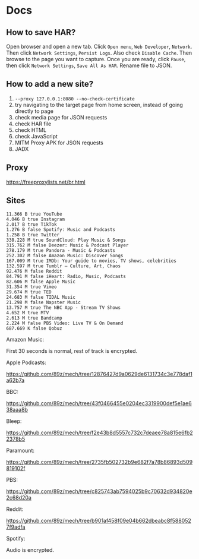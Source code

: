 # Docs

## How to save HAR?

Open browser and open a new tab. Click `Open menu`, `Web Developer`, `Network`.
Then click `Network Settings`, `Persist Logs`. Also check `Disable Cache`. Then
browse to the page you want to capture. Once you are ready, click `Pause`, then
click `Network Settings`, `Save All As HAR`. Rename file to JSON.

## How to add a new site?

1. `--proxy 127.0.0.1:8080 --no-check-certificate`
2. try navigating to the target page from home screen, instead of going directly
   to page
3. check media page for JSON requests
4. check HAR file
5. check HTML
6. check JavaScript
7. MITM Proxy APK for JSON requests
8. JADX

## Proxy

https://freeproxylists.net/br.html

## Sites

~~~
11.366 B true YouTube
4.046 B true Instagram
2.017 B true TikTok
1.276 B false Spotify: Music and Podcasts
1.258 B true Twitter
338.228 M true SoundCloud: Play Music & Songs
315.762 M false Deezer: Music & Podcast Player
278.179 M true Pandora - Music & Podcasts
252.302 M false Amazon Music: Discover Songs
167.009 M true IMDb: Your guide to movies, TV shows, celebrities
132.597 M true Tumblr – Culture, Art, Chaos
92.476 M false Reddit
84.791 M false iHeart: Radio, Music, Podcasts
82.606 M false Apple Music
31.354 M true Vimeo
29.674 M true TED
24.683 M false TIDAL Music
21.298 M false Napster Music
13.757 M true The NBC App - Stream TV Shows
4.652 M true MTV
2.613 M true Bandcamp
2.224 M false PBS Video: Live TV & On Demand
687.669 K false Qobuz
~~~

Amazon Music:

First 30 seconds is normal, rest of track is encrypted.

Apple Podcasts:

https://github.com/89z/mech/tree/12876427d9a0629de6131734c3e778daf1a62b7a

BBC:

https://github.com/89z/mech/tree/43f0466455e0204ec3319900def5e1ae638aaa8b

Bleep:

https://github.com/89z/mech/tree/f2e43b8d5557c732c7deaee78a815e6fb22378b5

Paramount:

https://github.com/89z/mech/tree/2735fb502732b9e682f7a78b86893d509819102f

PBS:

https://github.com/89z/mech/tree/c825743ab7594025b9c70632d934820e2c68d20a

Reddit:

https://github.com/89z/mech/tree/b901af458f09e04b662dbeabc8f5880527f9adfa

Spotify:

Audio is encrypted.
